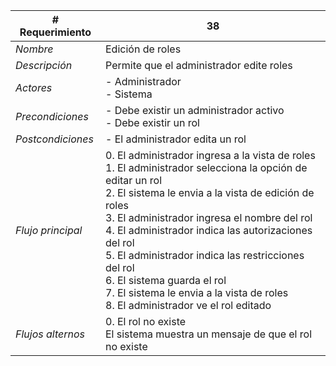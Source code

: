 |# Requerimiento|38 |
|-|-|
| *Nombre*|Edición de roles
| *Descripción*| Permite que el administrador edite roles |
|*Actores*| - Administrador<br> - Sistema
|*Precondiciones*| - Debe existir un administrador activo<br> - Debe existir un rol
|*Postcondiciones*| - El administrador edita un rol
|*Flujo principal*|0.  El administrador ingresa a la vista de roles<br>1.  El administrador selecciona la opción de editar un rol<br>2.  El sistema le envia a la vista de edición de roles<br>3.  El administrador ingresa el nombre del rol<br>4.  El administrador indica las autorizaciones del rol<br>5.  El administrador indica las restricciones del rol<br>6.  El sistema guarda el rol<br>7.  El sistema le envia a la vista de roles<br>8.  El administrador ve el rol editado
|*Flujos alternos*|0.  El rol no existe<br>El sistema muestra un mensaje de que el rol no existe

